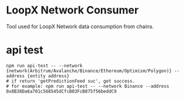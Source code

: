# LoopX Network Consumer

Tool used for LoopX Network data consumption from chains.

# api test

```
npm run api-test -- --network {network(Arbitrum/Avalanche/Binance/Ethereum/Optimism/Polygon)} --address {entity address}
# if return 'getPredictionFeed suc', get success.
# for example: npm run api-test -- --network Binance --address 0x8B38Da6a701c568545dCfcB03FcB875f56beddC9
```
